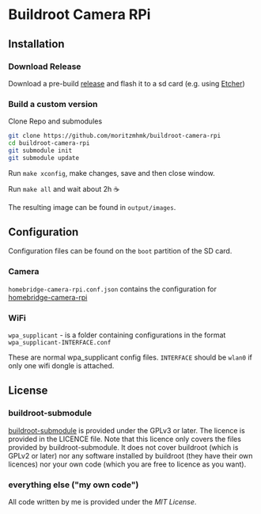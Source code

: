 # Buildroot Camera RPi

## Installation

### Download Release

Download a pre-build [release](https://github.com/moritzmhmk/buildroot-camera-rpi/releases) and flash it to a sd card (e.g. using [Etcher](https://etcher.io/))

### Build a custom version

Clone Repo and submodules
```bash
git clone https://github.com/moritzmhmk/buildroot-camera-rpi
cd buildroot-camera-rpi
git submodule init
git submodule update
```

Run `make xconfig`, make changes, save and then close window.

Run `make all` and wait about 2h :coffee:

The resulting image can be found in `output/images`.

## Configuration
Configuration files can be found on the `boot` partition of the SD card.

### Camera
``homebridge-camera-rpi.conf.json`` contains the configuration for [homebridge-camera-rpi](https://github.com/moritzmhmk/homebridge-camera-rpi)

### WiFi
``wpa_supplicant`` - is a folder containing configurations in the format ``wpa_supplicant-INTERFACE.conf``

These are normal wpa_supplicant config files. ``INTERFACE`` should be ``wlan0`` if only one wifi dongle is attached.

## License

### buildroot-submodule
[buildroot-submodule](https://github.com/Openwide-Ingenierie/buildroot-submodule) is provided under the GPLv3 or later. The licence is provided in the LICENCE file. Note that this licence only covers the files provided by buildroot-submodule. It does not cover buildroot (which is GPLv2 or later) nor any software installed by buildroot (they have their own licences) nor your own code (which you are free to licence as you want).

### everything else ("my own code")
All code written by me is provided under the *MIT License*.
